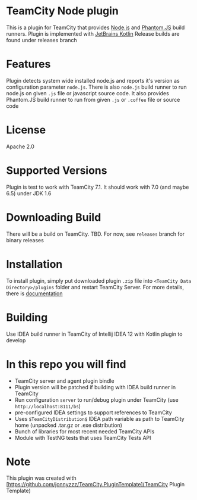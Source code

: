 TeamCity Node plugin
====================

This is a plugin for TeamCity that provides [Node.js](http://nodejs.org/) and [Phantom.JS](http://phantomjs.org) build runners. 
Plugin is implemented with [JetBrains Kotlin](http://kotlin.jetbrains.org/)
Release builds are found under releases branch

Features
========
Plugin detects system wide installed node.js and reports it's version as configuration parameter `node.js`.
There is also `node.js` build runner to run node.js on given `.js` file or javascript source code. 
It also provides Phantom.JS build runner to run from given `.js` or `.coffee` file or source code


License
==========
Apache 2.0

Supported Versions
==================

Plugin is test to work with TeamCity 7.1. 
It should work with 7.0 (and maybe 6.5) under JDK 1.6

Downloading Build
=================

There will be a build on TeamCity. TBD.
For now, see `releases` branch for binary releases

Installation
============
To install plugin, simply put downloaded plugin `.zip` file into `<TeamCity Data Directory>/plugins` folder and restart TeamCity Server. 
For more details, there is [documentation](http://confluence.jetbrains.net/display/TCD7/Installing+Additional+Plugins)


Building
=========

Use IDEA build runner in TeamCity of Intellij IDEA 12 with Kotlin plugin to develop

In this repo you will find
=============================
- TeamCity server and agent plugin bindle
- Plugin version will be patched if building with IDEA build runner in TeamCity
- Run configuration `server` to run/debug plugin under TeamCity (use `http://localhost:8111/bs`)
- pre-configured IDEA settings to support references to TeamCity
- Uses `$TeamCityDistribution$` IDEA path variable as path to TeamCity home (unpacked .tar.gz or .exe distribution)
- Bunch of libraries for most recent needed TeamCity APIs
- Module with TestNG tests that uses TeamCity Tests API


Note
====

This plugin was created with [https://github.com/jonnyzzz/TeamCity.PluginTemplate](TeamCity Plugin Template)
